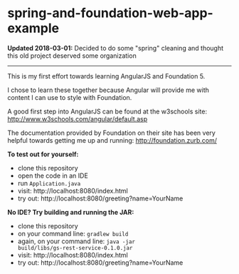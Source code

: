 # spring-and-foundation-web-app-example

**Updated 2018-03-01:** Decided to do some "spring" cleaning and thought this old project deserved some organization
___
This is my first effort towards learning AngularJS and Foundation 5.

I chose to learn these together because Angular will provide me with content I can use to style with Foundation.

A good first step into AngularJS can be found at the w3schools site:
http://www.w3schools.com/angular/default.asp

The documentation provided by Foundation on their site has been very helpful towards getting me up and running:
http://foundation.zurb.com/

**To test out for yourself:**
+ clone this repository
+ open the code in an IDE
+ run <code>Application.java</code>
+ visit: http://localhost:8080/index.html
+ try out: http://localhost:8080/greeting?name=YourName

**No IDE? Try building and running the JAR:**
+ clone this repository
+ on your command line: <code>gradlew build</code>
+ again, on your command line: <code>java -jar build/libs/gs-rest-service-0.1.0.jar</code>
+ visit: http://localhost:8080/index.html
+ try out: http://localhost:8080/greeting?name=YourName
